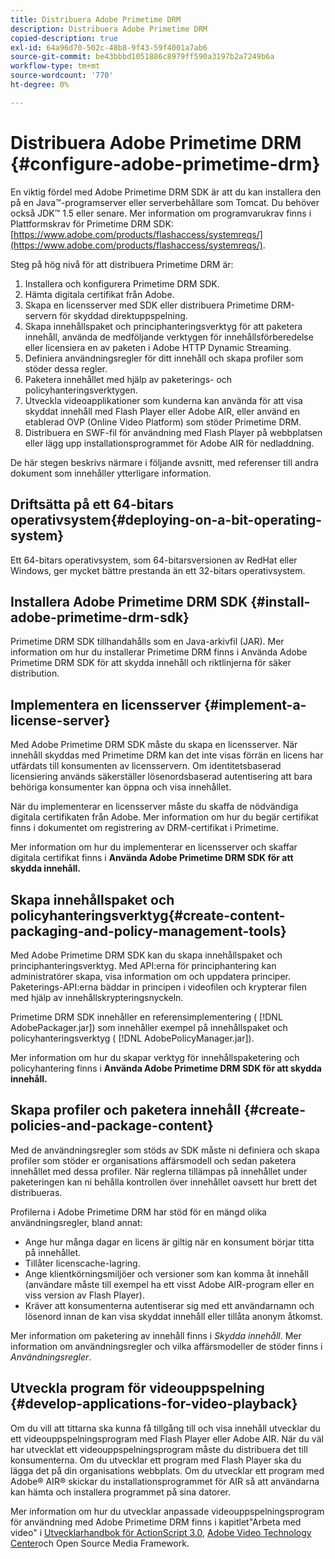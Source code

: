 ```yaml
---
title: Distribuera Adobe Primetime DRM
description: Distribuera Adobe Primetime DRM
copied-description: true
exl-id: 64a96d70-502c-48b8-9f43-59f4001a7ab6
source-git-commit: be43bbbd1051886c8979ff590a3197b2a7249b6a
workflow-type: tm+mt
source-wordcount: '770'
ht-degree: 0%

---
```


# Distribuera Adobe Primetime DRM {#configure-adobe-primetime-drm}

En viktig fördel med Adobe Primetime DRM SDK är att du kan installera den på en Java™-programserver eller serverbehållare som Tomcat. Du behöver också JDK™ 1.5 eller senare. Mer information om programvarukrav finns i Plattformskrav för Primetime DRM SDK: [https://www.adobe.com/products/flashaccess/systemreqs/](https://www.adobe.com/products/flashaccess/systemreqs/).

Steg på hög nivå för att distribuera Primetime DRM är:

1. Installera och konfigurera Primetime DRM SDK.
1. Hämta digitala certifikat från Adobe.
1. Skapa en licensserver med SDK eller distribuera Primetime DRM-servern för skyddad direktuppspelning.
1. Skapa innehållspaket och principhanteringsverktyg för att paketera innehåll, använda de medföljande verktygen för innehållsförberedelse eller licensiera en av paketen i Adobe HTTP Dynamic Streaming.
1. Definiera användningsregler för ditt innehåll och skapa profiler som stöder dessa regler.
1. Paketera innehållet med hjälp av paketerings- och policyhanteringsverktygen.
1. Utveckla videoapplikationer som kunderna kan använda för att visa skyddat innehåll med Flash Player eller Adobe AIR, eller använd en etablerad OVP (Online Video Platform) som stöder Primetime DRM.
1. Distribuera en SWF-fil för användning med Flash Player på webbplatsen eller lägg upp installationsprogrammet för Adobe AIR för nedladdning.

De här stegen beskrivs närmare i följande avsnitt, med referenser till andra dokument som innehåller ytterligare information.

## Driftsätta på ett 64-bitars operativsystem{#deploying-on-a-bit-operating-system}

Ett 64-bitars operativsystem, som 64-bitarsversionen av RedHat eller Windows, ger mycket bättre prestanda än ett 32-bitars operativsystem.

## Installera Adobe Primetime DRM SDK {#install-adobe-primetime-drm-sdk}

Primetime DRM SDK tillhandahålls som en Java-arkivfil (JAR). Mer information om hur du installerar Primetime DRM finns i Använda Adobe Primetime DRM SDK för att skydda innehåll och riktlinjerna för säker distribution.

## Implementera en licensserver {#implement-a-license-server}

Med Adobe Primetime DRM SDK måste du skapa en licensserver. När innehåll skyddas med Primetime DRM kan det inte visas förrän en licens har utfärdats till konsumenten av licensservern. Om identitetsbaserad licensiering används säkerställer lösenordsbaserad autentisering att bara behöriga konsumenter kan öppna och visa innehållet.

När du implementerar en licensserver måste du skaffa de nödvändiga digitala certifikaten från Adobe. Mer information om hur du begär certifikat finns i dokumentet om registrering av DRM-certifikat i Primetime.

Mer information om hur du implementerar en licensserver och skaffar digitala certifikat finns i **Använda Adobe Primetime DRM SDK för att skydda innehåll.**

## Skapa innehållspaket och policyhanteringsverktyg{#create-content-packaging-and-policy-management-tools}

Med Adobe Primetime DRM SDK kan du skapa innehållspaket och principhanteringsverktyg. Med API:erna för principhantering kan administratörer skapa, visa information om och uppdatera principer. Paketerings-API:erna bäddar in principen i videofilen och krypterar filen med hjälp av innehållskrypteringsnyckeln.

Primetime DRM SDK innehåller en referensimplementering ( [!DNL AdobePackager.jar]) som innehåller exempel på innehållspaket och policyhanteringsverktyg ( [!DNL AdobePolicyManager.jar]).

Mer information om hur du skapar verktyg för innehållspaketering och policyhantering finns i **Använda Adobe Primetime DRM SDK för att skydda innehåll.**

## Skapa profiler och paketera innehåll {#create-policies-and-package-content}

Med de användningsregler som stöds av SDK måste ni definiera och skapa profiler som stöder er organisations affärsmodell och sedan paketera innehållet med dessa profiler. När reglerna tillämpas på innehållet under paketeringen kan ni behålla kontrollen över innehållet oavsett hur brett det distribueras.

Profilerna i Adobe Primetime DRM har stöd för en mängd olika användningsregler, bland annat:

* Ange hur många dagar en licens är giltig när en konsument börjar titta på innehållet.
* Tillåter licenscache-lagring.
* Ange klientkörningsmiljöer och versioner som kan komma åt innehåll (användare måste till exempel ha ett visst Adobe AIR-program eller en viss version av Flash Player).
* Kräver att konsumenterna autentiserar sig med ett användarnamn och lösenord innan de kan visa skyddat innehåll eller tillåta anonym åtkomst.

Mer information om paketering av innehåll finns i *Skydda innehåll*. Mer information om användningsregler och vilka affärsmodeller de stöder finns i *Användningsregler*.

## Utveckla program för videouppspelning {#develop-applications-for-video-playback}

Om du vill att tittarna ska kunna få tillgång till och visa innehåll utvecklar du ett videouppspelningsprogram med Flash Player eller Adobe AIR. När du väl har utvecklat ett videouppspelningsprogram måste du distribuera det till konsumenterna. Om du utvecklar ett program med Flash Player ska du lägga det på din organisations webbplats. Om du utvecklar ett program med Adobe® AIR® skickar du installationsprogrammet för AIR så att användarna kan hämta och installera programmet på sina datorer.

Mer information om hur du utvecklar anpassade videouppspelningsprogram för användning med Adobe Primetime DRM finns i kapitlet&quot;Arbeta med video&quot; i [Utvecklarhandbok för ActionScript 3.0](https://help.adobe.com/en_US/as3/dev/WS9936fa0d5984e93b3f4f38ec1272a447844-8000.html), [Adobe Video Technology Center](https://www.adobe.com/devnet/video/)och Open Source Media Framework.
